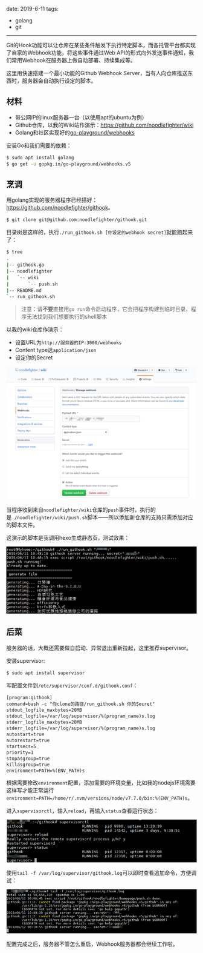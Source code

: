 date: 2019-6-11
tags:

- golang
- git

------

Git的Hook功能可以让仓库在某些条件触发下执行特定脚本，而各托管平台都实现了自家的Webhook功能，将这些事件通过Web API的形式向外发送事件通知，我们常用Webhook在服务器上做自动部署、持续集成等。

这里用快速搭建一个最小功能的Github Webhook Server，当有人向仓库推送东西时，服务器会自动执行设定的脚本。

<!--more-->

## 材料

* 带公网IP的linux服务器一台（以使用apt的ubuntu为例）
* Github仓库，以我的Wiki站作演示：<https://github.com/noodlefighter/wiki>
* Golang和社区实现好的[go-playground/webhooks](https://github.com/go-playground/webhooks)

安装Go和我们需要的依赖：

```bash
$ sudo apt install golang
$ go get -u gopkg.in/go-playground/webhooks.v5
```

## 烹调

用golang实现的服务器程序已经搭好：<https://github.com/noodlefighter/githook>。

```bash
$ git clone git@github.com:noodlefighter/githook.git
```

目录树是这样的，执行`./run_githook.sh [你设定的webhook secret]`就能跑起来了：

```bash
$ tree
.
|-- githook.go
|-- noodlefighter
|   `-- wiki
|       `-- push.sh
|-- README.md
`-- run_githook.sh

```

> 注意：请**不要**直接用`go run`命令启动程序，它会把程序构建到临时目录，程序无法找到我们想要执行的shell脚本

以我的wiki仓库作演示：

- 设置URL为`http://服务器的IP:3000/webhooks`
- Content type选`application/json`
- 设定你的Secret

![1559964306663.png](_assets/快速搭建github的webhook服务器/1559964306663.png)

当程序收到来自`noodlefighter/wiki`仓库的`push`事件时，执行的是`./noodlefighter/wiki/push.sh`脚本——所以添加新仓库的支持只需添加对应的脚本文件。

这演示的脚本是我调用hexo生成静态页，测试效果：

![1560221329746.png](_assets/快速搭建github的webhook服务器/1560221329746.png)

## 后菜

服务器的话，大概还需要做自启动、异常退出重新拉起，这里推荐supervisor。

安装supervisor:

```bash
$ sudo apt install supervisor
```

写配置文件到`/etc/supervisor/conf.d/githook.conf`：

```
[program:githook]
command=bash -c "你clone的路径/run_githook.sh 你的Secret"
stdout_logfile_maxbytes=20MB
stdout_logfile=/var/log/supervisor/%(program_name)s.log
stderr_logfile_maxbytes=20MB
stderr_logfile=/var/log/supervisor/%(program_name)s.log
autostart=true
autorestart=true
startsecs=5
priority=1
stopasgroup=true
killasgroup=true
environment=PATH=%(ENV_PATH)s
```

根据需要修改`environment`配置，添加需要的环境变量，比如我的nodejs环境需要这样写才能正常运行`environment=PATH=/home/r/.nvm/versions/node/v7.7.0/bin:%(ENV_PATH)s`。

进入`supervisorctl`，输入`reload`，再输入`status`查看运行状态：

![1560269494604.png](_assets/快速搭建github的webhook服务器/1560269494604.png)

使用`tail -f /var/log/supervisor/githook.log`可以即时查看追加命令，方便调试：

![1560269611443.png](_assets/快速搭建github的webhook服务器/1560269611443.png)

配置完成之后，服务器不管怎么重启，Webhook服务器都会继续工作啦。
